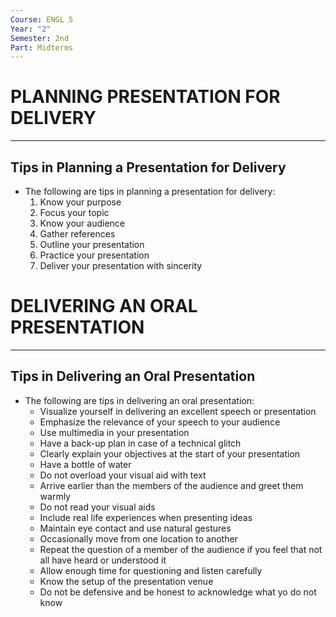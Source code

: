 ```yaml
---
Course: ENGL 5
Year: "2"
Semester: 2nd
Part: Midterms
---
```

# PLANNING PRESENTATION FOR DELIVERY
---
## Tips in Planning a Presentation for Delivery
- The following are tips in planning a presentation for delivery:
	1. Know your purpose
	2. Focus your topic
	3. Know your audience
	4. Gather references
	5. Outline your presentation
	6. Practice your presentation
	7. Deliver your presentation with sincerity
# DELIVERING AN ORAL PRESENTATION
---
## Tips in Delivering an Oral Presentation
- The following are tips in delivering an oral presentation:
	- Visualize yourself in delivering an excellent speech or presentation
	- Emphasize the relevance of your speech to your audience
	- Use multimedia in your presentation
	- Have a back-up plan in case of a technical glitch
	- Clearly explain your objectives at the start of your presentation
	- Have a bottle of water 
	- Do not overload your visual aid with text
	- Arrive earlier than the members of the audience and greet them warmly
	- Do not read your visual aids
	- Include real life experiences when presenting ideas
	- Maintain eye contact and use natural gestures
	- Occasionally move from one location to another
	- Repeat the question of a member of the audience if you feel that not all have heard or understood it
	- Allow enough time for questioning and listen carefully
	- Know the setup of the presentation venue
	- Do not be defensive and be honest to acknowledge what yo do not know
